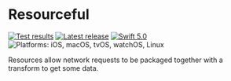 # Resourceful

[![Test results][tests shield]][actions] [![Latest release][release shield]][releases] [![Swift 5.0][swift shield]][swift] ![Platforms: iOS, macOS, tvOS, watchOS, Linux][platforms shield]

Resources allow network requests to be packaged together with a transform to get some data.

[swift]: https://swift.org

[releases]: https://github.com/danielctull/Resourceful/releases
[release shield]: https://img.shields.io/github/v/release/danielctull/Resourceful
[swift shield]: https://img.shields.io/badge/swift-5.0-F05138.svg "Swift 5.0"
[platforms shield]: https://img.shields.io/badge/platforms-iOS_macOS_tvOS_watchOS_Linux-lightgrey.svg?style=flat "iOS, macOS, tvOS, watchOS, Linux"

[actions]: https://github.com/danielctull/Resourceful/actions
[tests shield]: https://github.com/danielctull/Resourceful/workflows/tests/badge.svg
